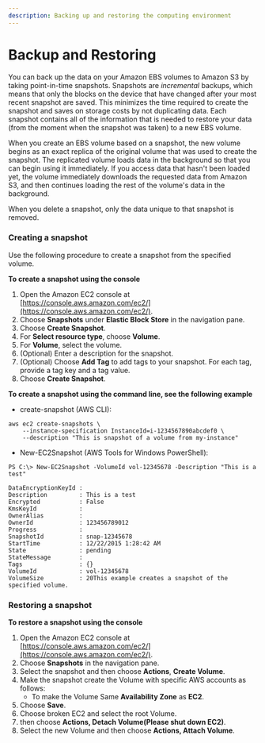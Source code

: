 ```yaml
---
description: Backing up and restoring the computing environment
---
```


# Backup and Restoring



You can back up the data on your Amazon EBS volumes to Amazon S3 by taking point-in-time snapshots. Snapshots are _incremental_ backups, which means that only the blocks on the device that have changed after your most recent snapshot are saved. This minimizes the time required to create the snapshot and saves on storage costs by not duplicating data. Each snapshot contains all of the information that is needed to restore your data \(from the moment when the snapshot was taken\) to a new EBS volume.

When you create an EBS volume based on a snapshot, the new volume begins as an exact replica of the original volume that was used to create the snapshot. The replicated volume loads data in the background so that you can begin using it immediately. If you access data that hasn't been loaded yet, the volume immediately downloads the requested data from Amazon S3, and then continues loading the rest of the volume's data in the background.

When you delete a snapshot, only the data unique to that snapshot is removed. 

### Creating a snapshot <a id="ebs-create-snapshot"></a>

Use the following procedure to create a snapshot from the specified volume.

**To create a snapshot using the console**

1. Open the Amazon EC2 console at [https://console.aws.amazon.com/ec2/](https://console.aws.amazon.com/ec2/).
2. Choose **Snapshots** under **Elastic Block Store** in the navigation pane.
3. Choose **Create Snapshot**.
4. For **Select resource type**, choose **Volume**.
5. For **Volume**, select the volume.
6. \(Optional\) Enter a description for the snapshot.
7. \(Optional\) Choose **Add Tag** to add tags to your snapshot. For each tag, provide a tag key and a tag value.
8. Choose **Create Snapshot**.

**To create a snapshot using the command line, see the following example**

* create-snapshot \(AWS CLI\):

```text
aws ec2 create-snapshots \
    --instance-specification InstanceId=i-1234567890abcdef0 \
    --description "This is snapshot of a volume from my-instance"
```

* New-EC2Snapshot \(AWS Tools for Windows PowerShell\):

```text
PS C:\> New-EC2Snapshot -VolumeId vol-12345678 -Description "This is a test"
    
DataEncryptionKeyId :
Description         : This is a test
Encrypted           : False
KmsKeyId            :
OwnerAlias          :
OwnerId             : 123456789012
Progress            :
SnapshotId          : snap-12345678
StartTime           : 12/22/2015 1:28:42 AM
State               : pending
StateMessage        :
Tags                : {}
VolumeId            : vol-12345678
VolumeSize          : 20This example creates a snapshot of the specified volume.
```

### Restoring a snapshot <a id="ebs-create-snapshot"></a>

**To restore a snapshot using the console**

1. Open the Amazon EC2 console at [https://console.aws.amazon.com/ec2/](https://console.aws.amazon.com/ec2/).
2. Choose **Snapshots** in the navigation pane.
3. Select the snapshot and then choose **Actions**, **Create Volume**.
4. Make the snapshot create the Volume with specific AWS accounts as follows:
   * To make the Volume  Same **Availability Zone** as **EC2**.
5. Choose **Save**.
6. Choose broken EC2 and select the root Volume.
7. then choose **Actions, Detach Volume\(Please shut down EC2\)**.
8. Select the new Volume and then choose **Actions,  Attach Volume**.

